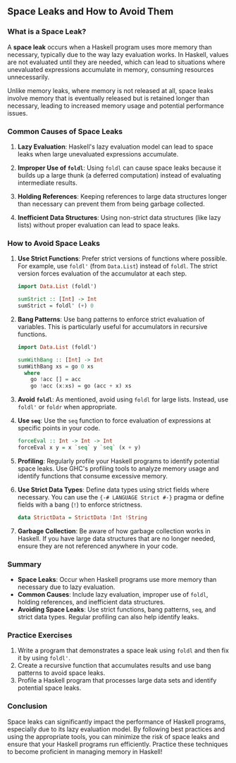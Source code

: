 ## Space Leaks and How to Avoid Them

### What is a Space Leak?

A **space leak** occurs when a Haskell program uses more memory than necessary, typically due to the way lazy evaluation works. In Haskell, values are not evaluated until they are needed, which can lead to situations where unevaluated expressions accumulate in memory, consuming resources unnecessarily.

Unlike memory leaks, where memory is not released at all, space leaks involve memory that is eventually released but is retained longer than necessary, leading to increased memory usage and potential performance issues.

### Common Causes of Space Leaks

1. **Lazy Evaluation**: Haskell's lazy evaluation model can lead to space leaks when large unevaluated expressions accumulate.
  
2. **Improper Use of `foldl`**: Using `foldl` can cause space leaks because it builds up a large thunk (a deferred computation) instead of evaluating intermediate results. 

3. **Holding References**: Keeping references to large data structures longer than necessary can prevent them from being garbage collected.

4. **Inefficient Data Structures**: Using non-strict data structures (like lazy lists) without proper evaluation can lead to space leaks.

### How to Avoid Space Leaks

1. **Use Strict Functions**: Prefer strict versions of functions where possible. For example, use `foldl'` (from `Data.List`) instead of `foldl`. The strict version forces evaluation of the accumulator at each step.

   ```haskell
   import Data.List (foldl')

   sumStrict :: [Int] -> Int
   sumStrict = foldl' (+) 0
   ```

2. **Bang Patterns**: Use bang patterns to enforce strict evaluation of variables. This is particularly useful for accumulators in recursive functions.

   ```haskell
   import Data.List (foldl')

   sumWithBang :: [Int] -> Int
   sumWithBang xs = go 0 xs
     where
       go !acc [] = acc
       go !acc (x:xs) = go (acc + x) xs
   ```

3. **Avoid `foldl`**: As mentioned, avoid using `foldl` for large lists. Instead, use `foldl'` or `foldr` when appropriate.

4. **Use `seq`**: Use the `seq` function to force evaluation of expressions at specific points in your code.

   ```haskell
   forceEval :: Int -> Int -> Int
   forceEval x y = x `seq` y `seq` (x + y)
   ```

5. **Profiling**: Regularly profile your Haskell programs to identify potential space leaks. Use GHC's profiling tools to analyze memory usage and identify functions that consume excessive memory.

6. **Use Strict Data Types**: Define data types using strict fields where necessary. You can use the `{-# LANGUAGE Strict #-}` pragma or define fields with a bang (`!`) to enforce strictness.

   ```haskell
   data StrictData = StrictData !Int !String
   ```

7. **Garbage Collection**: Be aware of how garbage collection works in Haskell. If you have large data structures that are no longer needed, ensure they are not referenced anywhere in your code.

### Summary

- **Space Leaks**: Occur when Haskell programs use more memory than necessary due to lazy evaluation.
- **Common Causes**: Include lazy evaluation, improper use of `foldl`, holding references, and inefficient data structures.
- **Avoiding Space Leaks**: Use strict functions, bang patterns, `seq`, and strict data types. Regular profiling can also help identify leaks.

### Practice Exercises

1. Write a program that demonstrates a space leak using `foldl` and then fix it by using `foldl'`.
2. Create a recursive function that accumulates results and use bang patterns to avoid space leaks.
3. Profile a Haskell program that processes large data sets and identify potential space leaks.

### Conclusion

Space leaks can significantly impact the performance of Haskell programs, especially due to its lazy evaluation model. By following best practices and using the appropriate tools, you can minimize the risk of space leaks and ensure that your Haskell programs run efficiently. Practice these techniques to become proficient in managing memory in Haskell!
